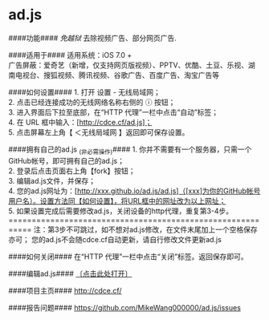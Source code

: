 ad.js
=================

####功能####
_免越狱_ 去除视频广告、部分网页广告.

####适用于####
    适用系统：iOS 7.0 +  
    广告屏蔽：爱奇艺（新增，仅支持网页版视频）、PPTV、优酷、土豆、乐视、湖南电视台、搜狐视频、腾讯视频、谷歌广告、百度广告、淘宝广告等

####如何设置####
    1. 打开 设置 - 无线局域网；  
    2. 点击已经连接成功的无线网络名称右侧的 ⓘ 按钮；  
    3. 进入界面后下拉至底部，在“HTTP 代理”一栏中点击“自动”标签；  
    4. 在 URL 框中输入：[http://cdce.cf/ad.js]；  
    5. 点击屏幕左上角【 ＜无线局域网 】返回即可保存设置。

####拥有自己的ad.js <sub>(非必需操作)</sub>####
    1. 你并不需要有一个服务器，只需一个GitHub帐号，即可拥有自己的ad.js；  
    2. 登录后点击页面右上角【fork】按钮；  
    3. 编辑ad.js文件，并保存；  
    4. 您的ad.js网址为：[http://xxx.github.io/ad.js/ad.js]（[xxx]为你的GitHub帐号用户名）。设置方法同【如何设置】，将URL框中的网址改为以上网址；  
    5. 如果设置完成后需要修改ad.js，关闭设备的http代理，重复第3-4步。  
    ===========================================================
    注：第3步不可跳过，如不想对ad.js修改，在文件末尾加上一个空格保存亦可；
       您的ad.js不会随cdce.cf自动更新，请自行修改文件更新ad.js

####如何关闭####
    在“HTTP 代理”一栏中点击“关闭”标签。返回保存即可。

####编辑ad.js####
<a href="../../edit/gh-pages/ad.js">〔点击此处打开〕</a>

####项目主页####
<http://cdce.cf/>

####报告问题####
<https://github.com/MikeWang000000/ad.js/issues>
